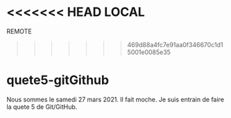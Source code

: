 <<<<<<< HEAD
LOCAL
=======
REMOTE
>>>>>>> 469d88a4fc7e91aa0f346670c1d15001e0085e35
# quete5-gitGithub
Nous sommes le samedi 27 mars 2021.
Il fait moche.
Je suis entrain de faire la quete 5 de Git/GitHub.
